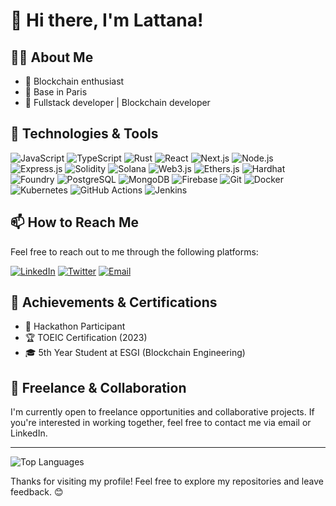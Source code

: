 # 👋 Hi there, I'm Lattana! 

## 👨‍💻 About Me

- 💭 Blockchain enthusiast
- 📍 Base in Paris
- 💼 Fullstack developer | Blockchain developer

## 🔧 Technologies & Tools

  ![JavaScript](https://img.shields.io/badge/JavaScript-323330?style=for-the-badge&logo=javascript&logoColor=F7DF1E)
  ![TypeScript](https://img.shields.io/badge/TypeScript-007ACC?style=for-the-badge&logo=typescript&logoColor=white)
  ![Rust](https://img.shields.io/badge/Rust-000000?style=for-the-badge&logo=rust&logoColor=white)
  ![React](https://img.shields.io/badge/React-20232A?style=for-the-badge&logo=react&logoColor=61DAFB)
  ![Next.js](https://img.shields.io/badge/Next.js-000000?style=for-the-badge&logo=nextdotjs&logoColor=white)
  ![Node.js](https://img.shields.io/badge/Node.js-339933?style=for-the-badge&logo=nodedotjs&logoColor=white)
  ![Express.js](https://img.shields.io/badge/Express.js-000000?style=for-the-badge&logo=express&logoColor=white)
  ![Solidity](https://img.shields.io/badge/Solidity-363636?style=for-the-badge&logo=solidity&logoColor=white)
  ![Solana](https://img.shields.io/badge/Solana-000000?style=for-the-badge&logo=solana&logoColor=green)
  ![Web3.js](https://img.shields.io/badge/Web3.js-F16822?style=for-the-badge&logo=web3dotjs&logoColor=white)
  ![Ethers.js](https://img.shields.io/badge/Ethers.js-0078FF?style=for-the-badge&logo=ethereum&logoColor=white)
  ![Hardhat](https://img.shields.io/badge/Hardhat-FFDD40?style=for-the-badge&logo=ethereum&logoColor=black)
  ![Foundry](https://img.shields.io/badge/Foundry-black?style=for-the-badge&logo=foundry&logoColor=white)
  ![PostgreSQL](https://img.shields.io/badge/PostgreSQL-316192?style=for-the-badge&logo=postgresql&logoColor=white)
  ![MongoDB](https://img.shields.io/badge/MongoDB-47A248?style=for-the-badge&logo=mongodb&logoColor=white)
  ![Firebase](https://img.shields.io/badge/Firebase-ffca28?style=for-the-badge&logo=firebase&logoColor=black)
  ![Git](https://img.shields.io/badge/Git-F05032?style=for-the-badge&logo=git&logoColor=white)
  ![Docker](https://img.shields.io/badge/Docker-2496ED?style=for-the-badge&logo=docker&logoColor=white)
  ![Kubernetes](https://img.shields.io/badge/Kubernetes-326CE5?style=for-the-badge&logo=kubernetes&logoColor=white)
  ![GitHub Actions](https://img.shields.io/badge/GitHub%20Actions-2088FF?style=for-the-badge&logo=github-actions&logoColor=white)
  ![Jenkins](https://img.shields.io/badge/Jenkins-D24939?style=for-the-badge&logo=jenkins&logoColor=white)

## 📫 How to Reach Me

Feel free to reach out to me through the following platforms:

[![LinkedIn](https://img.shields.io/badge/LinkedIn-0A66C2?style=for-the-badge&logo=linkedin&logoColor=white)](https://www.linkedin.com/in/lattana-soucksengphet/)
[![Twitter](https://img.shields.io/badge/Twitter-1DA1F2?style=for-the-badge&logo=twitter&logoColor=white)](https://twitter.com/S_lattana)
[![Email](https://img.shields.io/badge/Email-D14836?style=for-the-badge&logo=gmail&logoColor=white)](mailto:naxdev75@gmail.com)

## 🏅 Achievements & Certifications

- 🏅 Hackathon Participant
- 🏆 TOEIC Certification (2023)
- 🎓 5th Year Student at ESGI (Blockchain Engineering)

## 💼 Freelance & Collaboration

I'm currently open to freelance opportunities and collaborative projects. If you're interested in working together, feel free to contact me via email or LinkedIn.

---
![Top Languages](https://github-readme-stats.vercel.app/api/top-langs/?username=0xNaxzerrr&layout=compact&theme=radical)

Thanks for visiting my profile! Feel free to explore my repositories and leave feedback. 😊
